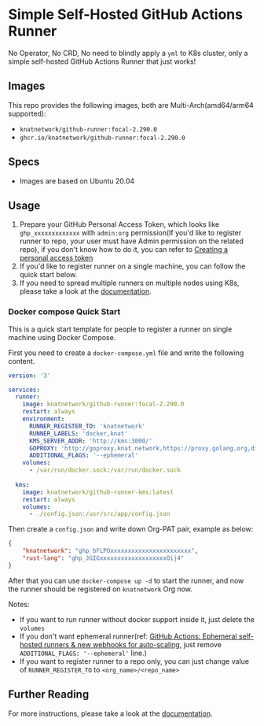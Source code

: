 # Simple Self-Hosted GitHub Actions Runner

No Operator, No CRD, No need to blindly apply a `yml` to K8s cluster, only a simple self-hosted GitHub Actions Runner that just works!

## Images

This repo provides the following images, both are Multi-Arch(amd64/arm64 supported):

* `knatnetwork/github-runner:focal-2.290.0`
* `ghcr.io/knatnetwork/github-runner:focal-2.290.0`

## Specs

* Images are based on Ubuntu 20.04

## Usage

1. Prepare your GitHub Personal Access Token, which looks like `ghp_xxxxxxxxxxxxx` with `admin:org` permission(If you'd like to register runner to repo, your user must have Admin permission on the related repo), if you don't know how to do it, you can refer to [Creating a personal access token](https://docs.github.com/en/authentication/keeping-your-account-and-data-secure/creating-a-personal-access-token)
2. If you'd like to register runner on a single machine, you can follow the quick start below.
3. If you need to spread multiple runners on multiple nodes using K8s, please take a look at the [documentation](https://runner.knat.network).

### Docker compose Quick Start

This is a quick start template for people to register a runner on single machine using Docker Compose.

First you need to create a `docker-compose.yml` file and write the following content.

```yml
version: '3'

services:
  runner:
    image: knatnetwork/github-runner:focal-2.290.0
    restart: always
    environment:
      RUNNER_REGISTER_TO: 'knatnetwork'
      RUNNER_LABELS: 'docker,knat'
      KMS_SERVER_ADDR: 'http://kms:3000/'
      GOPROXY: 'http://goproxy.knat.network,https://proxy.golang.org,direct'
      ADDITIONAL_FLAGS: '--ephemeral'
    volumes:
      - /var/run/docker.sock:/var/run/docker.sock
  
  kms:
    image: knatnetwork/github-runner-kms:latest
    restart: always
    volumes:
      - ./config.json:/usr/src/app/config.json
```

Then create a `config.json` and write down Org-PAT pair, example as below:

```json
{
	"knatnetwork": "ghp_bFLPOxxxxxxxxxxxxxxxxxxxxxxx",
	"rust-lang": "ghp_JGIGxxxxxxxxxxxxxxxxxxxOij4"
}
```

After that you can use `docker-compose up -d` to start the runner, and now the runner should be registered on `knatnetwork` Org now.

Notes:

* If you want to run runner without docker support inside it, just delete the `volumes`
* If you don't want ephemeral runner(ref: [GitHub Actions: Ephemeral self-hosted runners & new webhooks for auto-scaling](https://github.blog/changelog/2021-09-20-github-actions-ephemeral-self-hosted-runners-new-webhooks-for-auto-scaling/), just remove `ADDITIONAL_FLAGS: '--ephemeral'` line.)
* If you want to register runner to a repo only, you can just change value of `RUNNER_REGISTER_TO` to `<org_name>/<repo_name>`

## Further Reading

For more instructions, please take a look at the [documentation](https://runner.knat.network).
